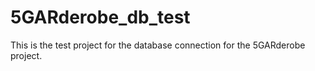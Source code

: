 # 5GARderobe_db_test
This is the test project for the database connection for the 5GARderobe project. 
